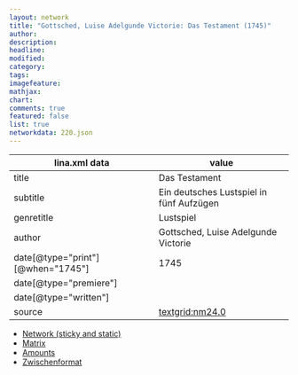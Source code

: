 ```yaml
---
layout: network
title: "Gottsched, Luise Adelgunde Victorie: Das Testament (1745)"
author:
description:
headline:
modified:
category:
tags:
imagefeature: 
mathjax: 
chart: 
comments: true
featured: false
list: true
networkdata: 220.json
---
```

lina.xml data  | value
------------- | -------------
title|Das Testament
subtitle|Ein deutsches Lustspiel in fünf Aufzügen
genretitle|Lustspiel
author|Gottsched, Luise Adelgunde Victorie
date[@type="print"][@when="1745"]|1745
date[@type="premiere"]|
date[@type="written"]|
source|[textgrid:nm24.0](https://textgridlab.org/1.0/tgcrud-public/rest/textgrid:nm24.0/data)



* [Network (sticky and static)](/network220)
* [Matrix](/matrix220)
* [Amounts](/amounts220)
* [Zwischenformat](/lina220 )
